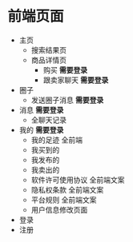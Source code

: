 # 前端页面

- 主页
  - 搜索结果页
  - 商品详情页
    - 购买 **需要登录**
    - 跟卖家聊天 **需要登录**
- 圈子
  - 发送圈子消息 **需要登录**
- 消息 **需要登录**
  - 全聊天记录
- 我的 **需要登录**
  - 我的足迹 全前端
  - 我买到的
  - 我发布的
  - 我卖出的
  - 软件许可使用协议 全前端文案
  - 隐私权条款 全前端文案
  - 平台规则 全前端文案
  - 用户信息修改页面
- 登录
- 注册